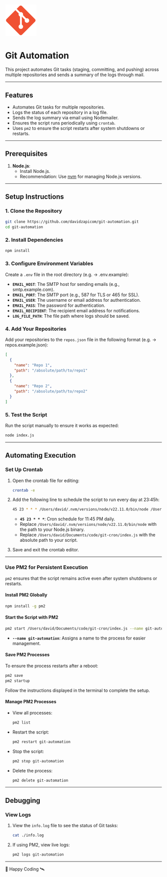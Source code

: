 # <img src="./git.png" alt="Git Logo" width="100"/>

# Git Automation

This project automates Git tasks (staging, committing, and pushing) across multiple repositories and sends a summary of the logs through mail.

---

## Features

- Automates Git tasks for multiple repositories.
- Logs the status of each repository in a log file.
- Sends the log summary via email using Nodemailer.
- Ensures the script runs periodically using `crontab`.
- Uses `pm2` to ensure the script restarts after system shutdowns or restarts.

---

## Prerequisites

1. **Node.js**:
   - Install Node.js.
   - Recommendation: Use [nvm](https://github.com/nvm-sh/nvm) for managing Node.js versions.

---

## Setup Instructions

### 1. Clone the Repository

```bash
git clone https://github.com/davidzapicom/git-automation.git
cd git-automation
```

### 2. Install Dependencies

```bash
npm install
```

### 3. Configure Environment Variables

Create a `.env` file in the root directory (e.g. -> .env.example):

- **`EMAIL_HOST`**: The SMTP host for sending emails (e.g., smtp.example.com).
- **`EMAIL_PORT`**: The SMTP port (e.g., 587 for TLS or 465 for SSL).
- **`EMAIL_USER`**: The username or email address for authentication.
- **`EMAIL_PASS`**: The password for authentication.
- **`EMAIL_RECIPIENT`**: The recipient email address for notifications.
- **`LOG_FILE_PATH`**: The file path where logs should be saved.

### 4. Add Your Repositories

Add your repositories to the `repos.json` file in the following format (e.g. -> repos.example.json):

```json
[
  {
    "name": "Repo 1",
    "path": "/absolute/path/to/repo1"
  },
  {
    "name": "Repo 2",
    "path": "/absolute/path/to/repo2"
  }
]
```

### 5. Test the Script

Run the script manually to ensure it works as expected:

```bash
node index.js
```

---

## Automating Execution

### Set Up Crontab

1. Open the crontab file for editing:

   ```bash
   crontab -e
   ```

2. Add the following line to schedule the script to run every day at 23:45h:

   ```bash
   45 23 * * * /Users/david/.nvm/versions/node/v22.11.0/bin/node /Users/david/Documents/code/git-cron/index.js
   ```

   - **`45 23 * * *`**: Cron schedule for 11:45 PM daily.
   - Replace `/Users/david/.nvm/versions/node/v22.11.0/bin/node` with the path to your Node.js binary.
   - Replace `/Users/david/Documents/code/git-cron/index.js` with the absolute path to your script.

3. Save and exit the crontab editor.

---

### Use PM2 for Persistent Execution

`pm2` ensures that the script remains active even after system shutdowns or restarts.

#### Install PM2 Globally

```bash
npm install -g pm2
```

#### Start the Script with PM2

```bash
pm2 start /Users/david/Documents/code/git-cron/index.js --name git-automation
```

- **`--name git-automation`**: Assigns a name to the process for easier management.

#### Save PM2 Processes

To ensure the process restarts after a reboot:

```bash
pm2 save
pm2 startup
```

Follow the instructions displayed in the terminal to complete the setup.

#### Manage PM2 Processes

- View all processes:

  ```bash
  pm2 list
  ```

- Restart the script:

  ```bash
  pm2 restart git-automation
  ```

- Stop the script:

  ```bash
  pm2 stop git-automation
  ```

- Delete the process:
  ```bash
  pm2 delete git-automation
  ```

---

## Debugging

### View Logs

1. View the `info.log` file to see the status of Git tasks:

   ```bash
   cat ./info.log
   ```

2. If using PM2, view live logs:
   ```bash
   pm2 logs git-automation
   ```

---

🚀 Happy Coding 🛰️
